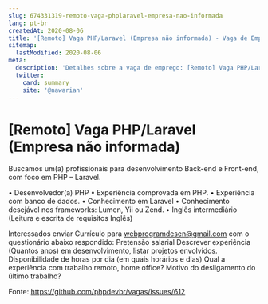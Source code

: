 ```yaml
---
slug: 674331319-remoto-vaga-phplaravel-empresa-nao-informada
lang: pt-br
createdAt: 2020-08-06
title: '[Remoto] Vaga PHP/Laravel (Empresa não informada) - Vaga de Emprego'
sitemap:
  lastModified: 2020-08-06
meta:
  description: 'Detalhes sobre a vaga de emprego: [Remoto] Vaga PHP/Laravel (Empresa não informada)'
  twitter:
    card: summary
    site: '@nawarian'
---
```


# [Remoto] Vaga PHP/Laravel (Empresa não informada)

Buscamos um(a) profissionais para desenvolvimento Back-end e Front-end, com foco em 
PHP – Laravel. 

•	Desenvolvedor(a) PHP 
•	Experiência comprovada em PHP. 
•	Experiência com banco de dados. 
•	Conhecimento em Laravel
•	Conhecimento desejável nos frameworks: Lumen, Yii ou Zend. 
•	Inglês intermediário (Leitura e escrita de requisitos Inglês)

 
Interessados enviar Currículo para webprogramdesen@gmail.com com o questionário abaixo respondido: 
Pretensão salarial
Descrever experiência (Quantos anos) em desenvolvimento, listar projetos envolvidos.
Disponibilidade de horas por dia (em quais horários e dias)
Qual a experiência com trabalho remoto, home office?
Motivo do desligamento do último trabalho?



Fonte: https://github.com/phpdevbr/vagas/issues/612